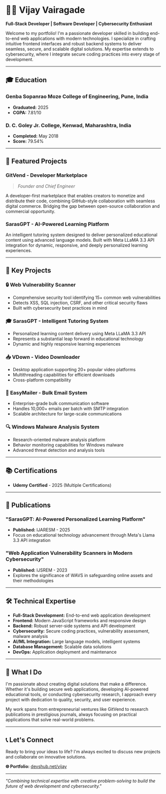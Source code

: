 # 👨‍💻 Vijay Vairagade

**Full-Stack Developer | Software Developer | Cybersecurity Enthusiast**

Welcome to my portfolio! I'm a passionate developer skilled in building end-to-end web applications with modern technologies. I specialize in crafting intuitive frontend interfaces and robust backend systems to deliver seamless, secure, and scalable digital solutions. My expertise extends to cybersecurity, where I integrate secure coding practices into every stage of development.

---

## 🎓 Education

### **Genba Sopanrao Moze College of Engineering, Pune, India**
- **Graduated:** 2025
- **CGPA:** 7.81/10

### **D. C. Goley Jr. College, Kenwad, Maharashtra, India**
- **Completed:** May 2018
- **Score:** 79.54%

---

## 🚀 Featured Projects

### **GitVend** - Developer Marketplace
> *Founder and Chief Engineer*

A developer-first marketplace that enables creators to monetize and distribute their code, combining GitHub-style collaboration with seamless digital commerce. Bridging the gap between open-source collaboration and commercial opportunity.

### **SarasGPT** - AI-Powered Learning Platform
An intelligent tutoring system designed to deliver personalized educational content using advanced language models. Built with Meta LLaMA 3.3 API integration for dynamic, responsive, and deeply personalized learning experiences.

---

## 💼 Key Projects

### 🔒 **Web Vulnerability Scanner**
- Comprehensive security tool identifying 15+ common web vulnerabilities
- Detects XSS, SQL injection, CSRF, and other critical security flaws
- Built with cybersecurity best practices in mind

### 🎓 **SarasGPT - Intelligent Tutoring System**
- Personalized learning content delivery using Meta LLaMA 3.3 API
- Represents a substantial leap forward in educational technology
- Dynamic and highly responsive learning experiences

### 📥 **VDown - Video Downloader**
- Desktop application supporting 20+ popular video platforms
- Multithreading capabilities for efficient downloads
- Cross-platform compatibility

### 📧 **EasyMailer - Bulk Email System**
- Enterprise-grade bulk communication software
- Handles 10,000+ emails per batch with SMTP integration
- Scalable architecture for large-scale communications

### 🔍 **Windows Malware Analysis System**
- Research-oriented malware analysis platform
- Behavior monitoring capabilities for Windows malware
- Advanced threat detection and analysis tools

---

## 📚 Certifications

- **Udemy Certified** - 2025 (Multiple Certifications)

---

## 📖 Publications

### **"SarasGPT: AI-Powered Personalized Learning Platform"**
- **Published:** IJARESM - 2025
- Focus on educational technology advancement through Meta's Llama 3.3 API integration

### **"Web Application Vulnerability Scanners in Modern Cybersecurity"**
- **Published:** IJSREM - 2023
- Explores the significance of WAVS in safeguarding online assets and their methodologies

---

## 🛠️ Technical Expertise

- **Full-Stack Development:** End-to-end web application development
- **Frontend:** Modern JavaScript frameworks and responsive design
- **Backend:** Robust server-side systems and API development
- **Cybersecurity:** Secure coding practices, vulnerability assessment, malware analysis
- **AI/ML Integration:** Large language models, intelligent systems
- **Database Management:** Scalable data solutions
- **DevOps:** Application deployment and maintenance

---

## 🌟 What I Do

I'm passionate about creating digital solutions that make a difference. Whether it's building secure web applications, developing AI-powered educational tools, or conducting cybersecurity research, I approach every project with dedication to quality, security, and user experience.

My work spans from entrepreneurial ventures like GitVend to research publications in prestigious journals, always focusing on practical applications that solve real-world problems.

---

## 📞 Let's Connect

Ready to bring your ideas to life? I'm always excited to discuss new projects and collaborate on innovative solutions.

**🌐 Portfolio:** [devshub.net/vijay](https://www.devshub.net/vijay/)

---

*"Combining technical expertise with creative problem-solving to build the future of web development and cybersecurity."*
